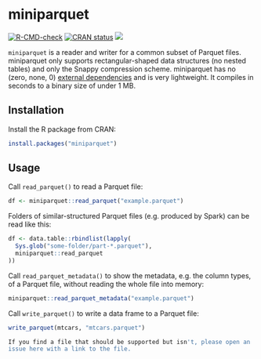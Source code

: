 # miniparquet

<!-- badges: start -->
[![R-CMD-check](https://github.com/gaborcsardi/miniparquet/actions/workflows/R-CMD-check.yaml/badge.svg)](https://github.com/gaborcsardi/miniparquet/actions/workflows/R-CMD-check.yaml)
[![CRAN status](https://www.r-pkg.org/badges/version/miniparquet)](https://cran.r-project.org/package=miniparquet)
[![](http://cranlogs.r-pkg.org/badges/miniparquet)](https://dgrtwo.shinyapps.io/cranview/)
<!-- badges: end -->

`miniparquet` is a reader and writer for a common subset of Parquet files.
miniparquet only supports rectangular-shaped data structures
(no nested tables) and only the Snappy compression scheme.
miniparquet has no (zero, none, 0)
[external dependencies](https://research.swtch.com/deps) and is very
lightweight. It compiles in seconds to a binary size of under 1 MB.

## Installation

Install the R package from CRAN:

```r
install.packages("miniparquet")
```

## Usage

Call `read_parquet()` to read a Parquet file:
```r
df <- miniparquet::read_parquet("example.parquet")
```

Folders of similar-structured Parquet files (e.g. produced by Spark)
can be read like this:

```r
df <- data.table::rbindlist(lapply(
  Sys.glob("some-folder/part-*.parquet"),
  miniparquet::read_parquet
))
```

Call `read_parquet_metadata()` to show the metadata, e.g. the column
types, of a Parquet file, without reading the whole file into memory:

```r
miniparquet::read_parquet_metadata("example.parquet")
```

Call `write_parquet()` to write a data frame to a Parquet file:
```r
write_parquet(mtcars, "mtcars.parquet")

If you find a file that should be supported but isn't, please open an
issue here with a link to the file.
